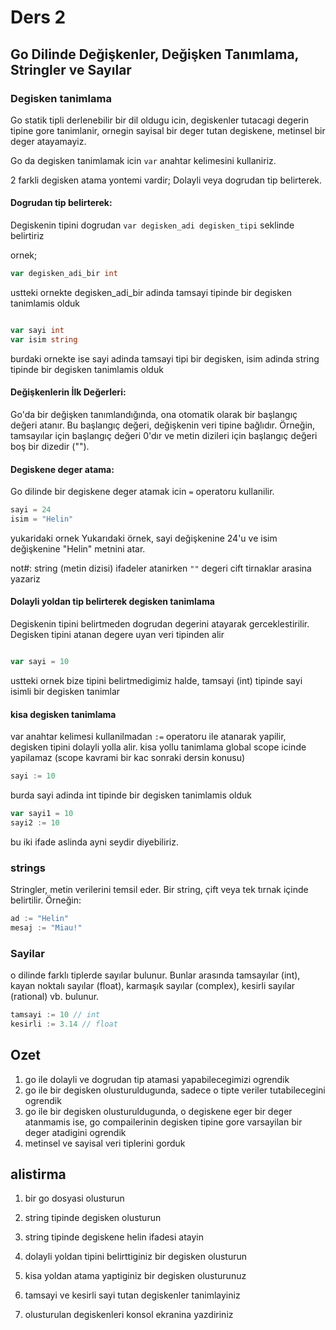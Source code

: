 # Ders 2

## Go Dilinde Değişkenler, Değişken Tanımlama, Stringler ve Sayılar


### Degisken tanimlama

Go statik tipli derlenebilir bir dil oldugu icin, degiskenler tutacagi degerin tipine gore tanimlanir, ornegin sayisal bir deger tutan degiskene, metinsel bir deger atayamayiz.

Go da degisken tanimlamak icin `var` anahtar kelimesini kullaniriz. 

2 farkli degisken atama yontemi vardir; Dolayli veya dogrudan tip belirterek.


#### Dogrudan tip belirterek: 
Degiskenin tipini dogrudan `var degisken_adi degisken_tipi` seklinde belirtiriz

ornek;
```go
var degisken_adi_bir int
```
ustteki ornekte degisken_adi_bir adinda tamsayi tipinde bir degisken tanimlamis olduk


```go

var sayi int
var isim string
```
burdaki ornekte ise sayi adinda tamsayi tipi bir degisken, isim adinda string tipinde bir degisken tanimlamis olduk

#### Değişkenlerin İlk Değerleri:
Go'da bir değişken tanımlandığında, ona otomatik olarak bir başlangıç değeri atanır. Bu başlangıç değeri, değişkenin veri tipine bağlıdır. Örneğin, tamsayılar için başlangıç değeri 0'dır ve metin dizileri için başlangıç değeri boş bir dizedir ("").
#### Degiskene deger atama:

Go dilinde bir degiskene deger atamak icin `=` operatoru kullanilir.


```go
sayi = 24
isim = "Helin"
```
yukaridaki ornek Yukarıdaki örnek, sayi değişkenine 24'u ve isim değişkenine "Helin" metnini atar.



not#: string (metin dizisi) ifadeler atanirken `""` degeri cift tirnaklar arasina yazariz 


#### Dolayli yoldan tip belirterek degisken tanimlama

Degiskenin tipini belirtmeden dogrudan degerini atayarak gerceklestirilir. Degisken tipini atanan degere uyan veri tipinden alir

```go

var sayi = 10 
```
ustteki ornek bize tipini belirtmedigimiz halde, tamsayi (int) tipinde sayi isimli bir degisken tanimlar 


#### kisa degisken tanimlama

var anahtar kelimesi kullanilmadan `:=` operatoru ile atanarak yapilir, degisken tipini dolayli yolla alir. kisa yollu tanimlama global scope icinde yapilamaz (scope kavrami bir kac sonraki dersin konusu)

```go
sayi := 10

```

burda sayi adinda int tipinde bir degisken tanimlamis olduk


```go
var sayi1 = 10
sayi2 := 10
```

bu iki ifade aslinda ayni seydir diyebiliriz.


### strings

Stringler, metin verilerini temsil eder. Bir string, çift veya tek tırnak içinde belirtilir. Örneğin:

```go
ad := "Helin"
mesaj := "Miau!"
```

### Sayilar

o dilinde farklı tiplerde sayılar bulunur. Bunlar arasında tamsayılar (int), kayan noktalı sayılar (float), karmaşık sayılar (complex), kesirli sayılar (rational) vb. bulunur.

```go
tamsayi := 10 // int
kesirli := 3.14 // float
```

## Ozet

1. go ile dolayli ve dogrudan tip atamasi yapabilecegimizi ogrendik
2. go ile bir degisken olusturuldugunda, sadece o tipte veriler tutabilecegini ogrendik
3. go ile bir degisken olusturuldugunda, o degiskene eger bir deger atanmamis ise, go compailerinin degisken tipine gore varsayilan bir deger atadigini ogrendik
4. metinsel ve sayisal veri tiplerini gorduk


## alistirma

1. bir go dosyasi olusturun

2. string tipinde degisken olusturun

3. string tipinde degiskene helin ifadesi atayin

4. dolayli yoldan tipini belirttiginiz bir degisken olusturun

5. kisa yoldan atama yaptiginiz bir degisken olusturunuz

6. tamsayi ve kesirli sayi tutan degiskenler tanimlayiniz

7. olusturulan degiskenleri konsol ekranina yazdiriniz